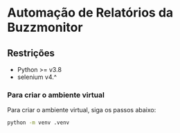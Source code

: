 # Automação de Relatórios da Buzzmonitor

## Restrições

- Python >= v3.8
- selenium v4.^

### Para criar o ambiente virtual

Para criar o ambiente virtual, siga os passos abaixo:

```bash
python -m venv .venv
